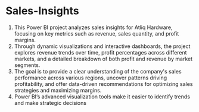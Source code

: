# Sales-Insights

1. This Power BI project analyzes sales insights for Atliq Hardware, focusing on key metrics such as revenue, sales quantity, and profit margins.
2. Through dynamic visualizations and interactive dashboards, the project explores revenue trends over time, profit percentages across different markets, and a detailed breakdown of both profit and revenue by market segments.
3. The goal is to provide a clear understanding of the company's sales performance across various regions, uncover patterns driving profitability, and offer data-driven recommendations for optimizing sales strategies and maximizing margins.
4. Power BI’s advanced visualization tools make it easier to identify trends and make strategic decisions
